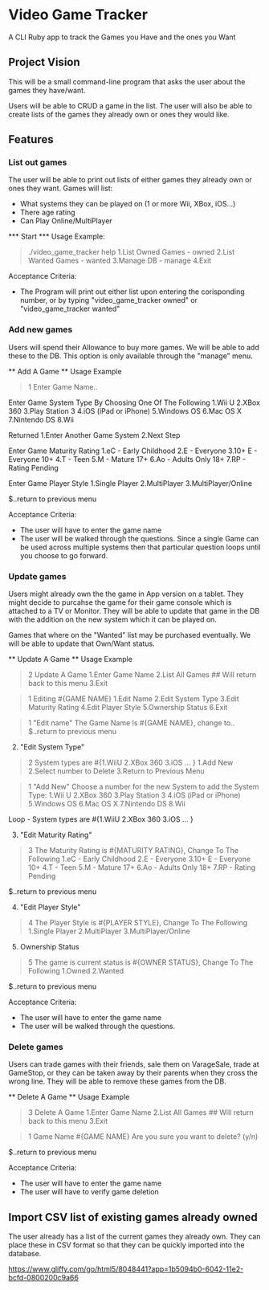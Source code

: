 # Video Game Tracker

A CLI Ruby app to track the Games you Have and the ones you Want

## Project Vision

This will be a small command-line program that asks the user about the games they have/want.

Users will be able to CRUD a game in the list. The user will also be able to create lists of the games they already own or ones they would like.

## Features

### List out games

The user will be able to print out lists of either games they already own or ones they want.
Games will list:
 * What systems they can be played on (1 or more Wii, XBox, iOS...)
 * There age rating
 * Can Play Online/MultiPlayer

*** Start ***
Usage Example:
  > ./video_game_tracker help
  1.List Owned Games - owned
  2.List Wanted Games - wanted
  3.Manage DB - manage
  4.Exit

Acceptance Criteria:

  * The Program will print out either list upon entering the corisponding number, or by typing "video_game_tracker owned" or "video_game_tracker wanted"

### Add new games

Users will spend their Allowance to buy more games. We will be able to add these to the DB. This option is only available through the "manage" menu.

** Add A Game **
Usage Example
  > 1
  Enter Game Name..

  Enter Game System Type By Choosing One Of The Following
  1.Wii U
  2.XBox 360
  3.Play Station 3
  4.iOS (iPad or iPhone)
  5.Windows OS
  6.Mac OS X
  7.Nintendo DS
  8.Wii

  Returned
  1.Enter Another Game System
  2.Next Step

  Enter Game Maturity Rating
  1.eC - Early Childhood
  2.E - Everyone
  3.10+ E - Everyone 10+
  4.T - Teen
  5.M - Mature 17+
  6.Ao - Adults Only 18+
  7.RP - Rating Pending

  Enter Game Player Style
  1.Single Player
  2.MultiPlayer
  3.MultiPlayer/Online

  $..return to previous menu

Acceptance Criteria:

  * The user will have to enter the game name
  * The user will be walked through the questions. Since a single Game can be used across multiple systems then that particular question loops until you choose to go forward.

### Update games

Users might already own the the game in App version on a tablet. They might decide to purcahse the game for their game console which is attached to a TV or Monitor. They will be able to update that game in the DB with the addition on the new system which it can be played on.

Games that where on the "Wanted" list may be purchased eventually. We will be able to update that Own/Want status.

** Update A Game **
Usage Example
  > 2
  Update A Game
  1.Enter Game Name
  2.List All Games  ## Will return back to this menu
  3.Exit

  > 1
  Editing #{GAME NAME}
  1.Edit Name
  2.Edit System Type
  3.Edit Maturity Rating
  4.Edit Player Style
  5.Ownership Status
  6.Exit

  > 1 "Edit name"
  The Game Name Is #{GAME NAME}, change to..
  $..return to previous menu

  2. "Edit System Type"
  > 2
  System types are #{1.WiiU 2.XBox 360 3.iOS ... }
  1.Add New
  2.Select number to Delete
  3.Return to Previous Menu

  > 1 "Add New"
  Choose a number for the new System to add the System Type:
  1.Wii U
  2.XBox 360
  3.Play Station 3
  4.iOS (iPad or iPhone)
  5.Windows OS
  6.Mac OS X
  7.Nintendo DS
  8.Wii


  Loop - System types are #{1.WiiU 2.XBox 360 3.iOS ... }

  3. "Edit Maturity Rating"
  > 3
  The Maturity Rating is #{MATURITY RATING}, Change To The Following
  1.eC - Early Childhood
  2.E - Everyone
  3.10+ E - Everyone 10+
  4.T - Teen
  5.M - Mature 17+
  6.Ao - Adults Only 18+
  7.RP - Rating Pending

  $..return to previous menu

  4. "Edit Player Style"
  > 4
  The Player Style is #{PLAYER STYLE}, Change To The Following
  1.Single Player
  2.MultiPlayer
  3.MultiPlayer/Online

  5. Ownership Status
  > 5
  The game is current status is #{OWNER STATUS}, Change To The Following
  1.Owned
  2.Wanted

  $..return to previous menu

Acceptance Criteria:

  * The user will have to enter the game name
  * The user will be walked through the questions.

### Delete games

Users can trade games with their friends, sale them on VarageSale, trade at GameStop, or they can be taken away by their parents when they cross the wrong line. They will be able to remove these games from the DB.

** Delete A Game **
Usage Example
  > 3
  Delete A Game
  1.Enter Game Name
  2.List All Games  ## Will return back to this menu
  3.Exit

  > 1
  Game Name
  #{GAME NAME}
  Are you sure you want to delete? (y/n)

  $..return to previous menu

Acceptance Criteria:

  * The user will have to enter the game name
  * The user will have to verify game deletion


## Import CSV list of existing games already owned

The user already has a list of the current games they already own. They can place these in CSV format so that they can be quickly imported into the database.


https://www.gliffy.com/go/html5/8048441?app=1b5094b0-6042-11e2-bcfd-0800200c9a66
